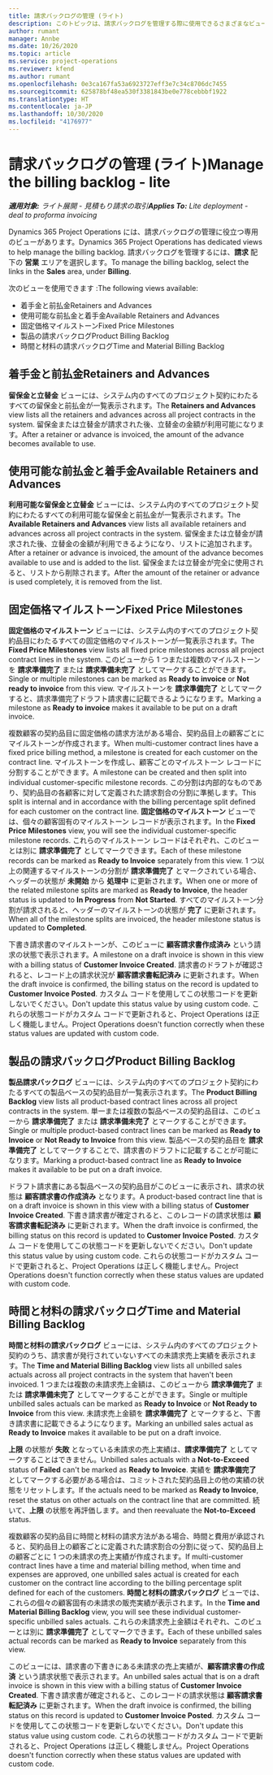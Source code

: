 ```yaml
---
title: 請求バックログの管理 (ライト)
description: このトピックは、請求バックログを管理する際に使用できるさまざまなビューに関する情報を提供します。
author: rumant
manager: Annbe
ms.date: 10/26/2020
ms.topic: article
ms.service: project-operations
ms.reviewer: kfend
ms.author: rumant
ms.openlocfilehash: 0e3ca167fa53a6923727eff3e7c34c8706dc7455
ms.sourcegitcommit: 625878bf48ea530f3381843be0e778cebbbf1922
ms.translationtype: HT
ms.contentlocale: ja-JP
ms.lasthandoff: 10/30/2020
ms.locfileid: "4176977"
---
```

# <a name="manage-the-billing-backlog---lite"></a><span data-ttu-id="24bc7-103">請求バックログの管理 (ライト)</span><span class="sxs-lookup"><span data-stu-id="24bc7-103">Manage the billing backlog - lite</span></span>

<span data-ttu-id="24bc7-104">_**適用対象:** ライト展開 - 見積もり請求の取引_</span><span class="sxs-lookup"><span data-stu-id="24bc7-104">_**Applies To:** Lite deployment - deal to proforma invoicing_</span></span>

<span data-ttu-id="24bc7-105">Dynamics 365 Project Operations には、請求バックログの管理に役立つ専用のビューがあります。</span><span class="sxs-lookup"><span data-stu-id="24bc7-105">Dynamics 365 Project Operations has dedicated views to help manage the billing backlog.</span></span> <span data-ttu-id="24bc7-106">請求バックログを管理するには、**請求** 配下の **営業** エリアを選択します。</span><span class="sxs-lookup"><span data-stu-id="24bc7-106">To manage the billing backlog, select the links in the **Sales** area, under **Billing**.</span></span> 

<span data-ttu-id="24bc7-107">次のビューを使用できます :</span><span class="sxs-lookup"><span data-stu-id="24bc7-107">The following views available:</span></span>

- <span data-ttu-id="24bc7-108">着手金と前払金</span><span class="sxs-lookup"><span data-stu-id="24bc7-108">Retainers and Advances</span></span>
- <span data-ttu-id="24bc7-109">使用可能な前払金と着手金</span><span class="sxs-lookup"><span data-stu-id="24bc7-109">Available Retainers and Advances</span></span>
- <span data-ttu-id="24bc7-110">固定価格マイルストーン</span><span class="sxs-lookup"><span data-stu-id="24bc7-110">Fixed Price Milestones</span></span>
- <span data-ttu-id="24bc7-111">製品の請求バックログ</span><span class="sxs-lookup"><span data-stu-id="24bc7-111">Product Billing Backlog</span></span>
- <span data-ttu-id="24bc7-112">時間と材料の請求バックログ</span><span class="sxs-lookup"><span data-stu-id="24bc7-112">Time and Material Billing Backlog</span></span>

## <a name="retainers-and-advances"></a><span data-ttu-id="24bc7-113">着手金と前払金</span><span class="sxs-lookup"><span data-stu-id="24bc7-113">Retainers and Advances</span></span>

<span data-ttu-id="24bc7-114">**留保金と立替金** ビューには、システム内のすべてのプロジェクト契約にわたるすべての留保金と前払金が一覧表示されます。</span><span class="sxs-lookup"><span data-stu-id="24bc7-114">The **Retainers and Advances** view lists all the retainers and advances across all project contracts in the system.</span></span> <span data-ttu-id="24bc7-115">留保金または立替金が請求された後、立替金の金額が利用可能になります。</span><span class="sxs-lookup"><span data-stu-id="24bc7-115">After a retainer or advance is invoiced, the amount of the advance becomes available to use.</span></span>

## <a name="available-retainers-and-advances"></a><span data-ttu-id="24bc7-116">使用可能な前払金と着手金</span><span class="sxs-lookup"><span data-stu-id="24bc7-116">Available Retainers and Advances</span></span>

<span data-ttu-id="24bc7-117">**利用可能な留保金と立替金** ビューには、システム内のすべてのプロジェクト契約にわたるすべての利用可能な留保金と前払金が一覧表示されます。</span><span class="sxs-lookup"><span data-stu-id="24bc7-117">The **Available Retainers and Advances** view lists all available retainers and advances across all project contracts in the system.</span></span> <span data-ttu-id="24bc7-118">留保金または立替金が請求された後、立替金の金額が利用できるようになり、リストに追加されます。</span><span class="sxs-lookup"><span data-stu-id="24bc7-118">After a retainer or advance is invoiced, the amount of the advance becomes available to use and is added to the list.</span></span> <span data-ttu-id="24bc7-119">留保金または立替金が完全に使用されると、リストから削除されます。</span><span class="sxs-lookup"><span data-stu-id="24bc7-119">After the amount of the retainer or advance is used completely, it is removed from the list.</span></span>

## <a name="fixed-price-milestones"></a><span data-ttu-id="24bc7-120">固定価格マイルストーン</span><span class="sxs-lookup"><span data-stu-id="24bc7-120">Fixed Price Milestones</span></span>

<span data-ttu-id="24bc7-121">**固定価格のマイルストーン** ビューには、システム内のすべてのプロジェクト契約品目にわたるすべての固定価格のマイルストーンが一覧表示されます。</span><span class="sxs-lookup"><span data-stu-id="24bc7-121">The **Fixed Price Milestones** view lists all fixed price milestones across all project contract lines in the system.</span></span> <span data-ttu-id="24bc7-122">このビューから 1 つまたは複数のマイルストーンを **請求準備完了** または **請求準備未完了** としてマークすることができます。</span><span class="sxs-lookup"><span data-stu-id="24bc7-122">Single or multiple milestones can be marked as **Ready to invoice** or **Not ready to invoice** from this view.</span></span> <span data-ttu-id="24bc7-123">マイルストーンを **請求準備完了** としてマークすると、請求準備完了ドラフト請求書に記載できるようになります。</span><span class="sxs-lookup"><span data-stu-id="24bc7-123">Marking a milestone as **Ready to invoice** makes it available to be put on a draft invoice.</span></span>

<span data-ttu-id="24bc7-124">複数顧客の契約品目に固定価格の請求方法がある場合、契約品目上の顧客ごとにマイルストーンが作成されます。</span><span class="sxs-lookup"><span data-stu-id="24bc7-124">When multi-customer contract lines have a fixed price billing method, a milestone is created for each customer on the contract line.</span></span> <span data-ttu-id="24bc7-125">マイルストーンを作成し、顧客ごとのマイルストーン レコードに分割することができます。</span><span class="sxs-lookup"><span data-stu-id="24bc7-125">A milestone can be created and then split into individual customer-specific milestone records.</span></span> <span data-ttu-id="24bc7-126">この分割は内部的なものであり、契約品目の各顧客に対して定義された請求割合の分割に準拠します。</span><span class="sxs-lookup"><span data-stu-id="24bc7-126">This split is internal and in accordance with the billing percentage split defined for each customer on the contract line.</span></span> <span data-ttu-id="24bc7-127">**固定価格のマイルストーン** ビューでは、個々の顧客固有のマイルストーン レコードが表示されます。</span><span class="sxs-lookup"><span data-stu-id="24bc7-127">In the **Fixed Price Milestones** view, you will see the individual customer-specific milestone records.</span></span> <span data-ttu-id="24bc7-128">これらのマイルストーン レコードはそれぞれ、このビューとは別に **請求準備完了** としてマークできます。</span><span class="sxs-lookup"><span data-stu-id="24bc7-128">Each of these milestone records can be marked as **Ready to Invoice** separately from this view.</span></span> <span data-ttu-id="24bc7-129">1 つ以上の関連するマイルストーンの分割が **請求準備完了** とマークされている場合、ヘッダーの状態が **未開始** から **処理中** に更新されます。</span><span class="sxs-lookup"><span data-stu-id="24bc7-129">When one or more of the related milestone splits are marked as **Ready to Invoice**, the header status is updated to **In Progress** from **Not Started**.</span></span> <span data-ttu-id="24bc7-130">すべてのマイルストーン分割が請求されると、ヘッダーのマイルストーンの状態が **完了** に更新されます。</span><span class="sxs-lookup"><span data-stu-id="24bc7-130">When all of the milestone splits are invoiced, the header milestone status is updated to **Completed**.</span></span>

<span data-ttu-id="24bc7-131">下書き請求書のマイルストーンが、このビューに **顧客請求書作成済み** という請求の状態で表示されます。</span><span class="sxs-lookup"><span data-stu-id="24bc7-131">A milestone on a draft invoice is shown in this view with a billing status of **Customer Invoice Created**.</span></span> <span data-ttu-id="24bc7-132">請求書のドラフトが確認されると、レコード上の請求状況が **顧客請求書転記済み** に更新されます。</span><span class="sxs-lookup"><span data-stu-id="24bc7-132">When the draft invoice is confirmed, the billing status on the record is updated to **Customer Invoice Posted**.</span></span> <span data-ttu-id="24bc7-133">カスタム コードを使用してこの状態コードを更新しないでください。</span><span class="sxs-lookup"><span data-stu-id="24bc7-133">Don't update this status value by using custom code.</span></span> <span data-ttu-id="24bc7-134">これらの状態コードがカスタム コードで更新されると、Project Operations は正しく機能しません。</span><span class="sxs-lookup"><span data-stu-id="24bc7-134">Project Operations doesn't function correctly when these status values are updated with custom code.</span></span>

## <a name="product-billing-backlog"></a><span data-ttu-id="24bc7-135">製品の請求バックログ</span><span class="sxs-lookup"><span data-stu-id="24bc7-135">Product Billing Backlog</span></span>

<span data-ttu-id="24bc7-136">**製品請求バックログ** ビューには、システム内のすべてのプロジェクト契約にわたるすべての製品ベースの契約品目が一覧表示されます。</span><span class="sxs-lookup"><span data-stu-id="24bc7-136">The **Product Billing Backlog** view lists all product-based contract lines across all project contracts in the system.</span></span> <span data-ttu-id="24bc7-137">単一または複数の製品ベースの契約品目は、このビューから **請求準備完了** または **請求準備未完了** とマークすることができます。</span><span class="sxs-lookup"><span data-stu-id="24bc7-137">Single or multiple product-based contract lines can be marked as **Ready to Invoice** or **Not Ready to Invoice** from this view.</span></span> <span data-ttu-id="24bc7-138">製品ベースの契約品目を **請求準備完了** としてマークすることで、請求書のドラフトに記載することが可能になります。</span><span class="sxs-lookup"><span data-stu-id="24bc7-138">Marking a product-based contract line as **Ready to Invoice** makes it available to be put on a draft invoice.</span></span>

<span data-ttu-id="24bc7-139">ドラフト請求書にある製品ベースの契約品目がこのビューに表示され、請求の状態は **顧客請求書の作成済み** となります。</span><span class="sxs-lookup"><span data-stu-id="24bc7-139">A product-based contract line that is on a draft invoice is shown in this view with a billing status of **Customer Invoice Created**.</span></span> <span data-ttu-id="24bc7-140">下書き請求書が確定されると、このレコードの請求状態は **顧客請求書転記済み** に更新されます。</span><span class="sxs-lookup"><span data-stu-id="24bc7-140">When the draft invoice is confirmed, the billing status on this record is updated to **Customer Invoice Posted**.</span></span> <span data-ttu-id="24bc7-141">カスタム コードを使用してこの状態コードを更新しないでください。</span><span class="sxs-lookup"><span data-stu-id="24bc7-141">Don't update this status value by using custom code.</span></span> <span data-ttu-id="24bc7-142">これらの状態コードがカスタム コードで更新されると、Project Operations は正しく機能しません。</span><span class="sxs-lookup"><span data-stu-id="24bc7-142">Project Operations doesn't function correctly when these status values are updated with custom code.</span></span>

## <a name="time-and-material-billing-backlog"></a><span data-ttu-id="24bc7-143">時間と材料の請求バックログ</span><span class="sxs-lookup"><span data-stu-id="24bc7-143">Time and Material Billing Backlog</span></span>

<span data-ttu-id="24bc7-144">**時間と材料の請求バックログ** ビューには、システム内のすべてのプロジェクト契約のうち、請求書が発行されていないすべての未請求売上実績を表示されます。</span><span class="sxs-lookup"><span data-stu-id="24bc7-144">The **Time and Material Billing Backlog** view lists all unbilled sales actuals across all project contracts in the system that haven't been invoiced.</span></span> <span data-ttu-id="24bc7-145">1 つまたは複数の未請求売上金額は、このビューから **請求準備完了** または **請求準備未完了** としてマークすることができます。</span><span class="sxs-lookup"><span data-stu-id="24bc7-145">Single or multiple unbilled sales actuals can be marked as **Ready to Invoice** or **Not Ready to Invoice** from this view.</span></span> <span data-ttu-id="24bc7-146">未請求売上金額を **請求準備完了** とマークすると、下書き請求書に記載できるようになります。</span><span class="sxs-lookup"><span data-stu-id="24bc7-146">Marking an unbilled sales actual as **Ready to Invoice** makes it available to be put on a draft invoice.</span></span>

<span data-ttu-id="24bc7-147">**上限** の状態が **失敗** となっている未請求の売上実績は、**請求準備完了** としてマークすることはできません。</span><span class="sxs-lookup"><span data-stu-id="24bc7-147">Unbilled sales actuals with a **Not-to-Exceed** status of **Failed** can't be marked as **Ready to Invoice**.</span></span> <span data-ttu-id="24bc7-148">実績を **請求準備完了** としてマークする必要がある場合は、コミットされた契約品目上の他の実績の状態をリセットします。</span><span class="sxs-lookup"><span data-stu-id="24bc7-148">If the actuals need to be marked as **Ready to Invoice**, reset the status on other actuals on the contract line that are committed.</span></span> <span data-ttu-id="24bc7-149">続いて、**上限** の状態を再評価します。</span><span class="sxs-lookup"><span data-stu-id="24bc7-149">and then reevaluate the **Not-to-Exceed** status.</span></span>

<span data-ttu-id="24bc7-150">複数顧客の契約品目に時間と材料の請求方法がある場合、時間と費用が承認されると、契約品目上の顧客ごとに定義された請求割合の分割に従って、契約品目上の顧客ごとに 1 つの未請求の売上実績が作成されます。</span><span class="sxs-lookup"><span data-stu-id="24bc7-150">If multi-customer contract lines have a time and material billing method, when time and expenses are approved, one unbilled sales actual is created for each customer on the contract line according to the billing percentage split defined for each of the customers.</span></span> <span data-ttu-id="24bc7-151">**時間と材料の請求バックログ** ビューでは、これらの個々の顧客固有の未請求の販売実績が表示されます。</span><span class="sxs-lookup"><span data-stu-id="24bc7-151">In the **Time and Material Billing Backlog** view, you will see these individual customer-specific unbilled sales actuals.</span></span> <span data-ttu-id="24bc7-152">これらの未請求売上金額はそれぞれ、このビューとは別に **請求準備完了** としてマークできます。</span><span class="sxs-lookup"><span data-stu-id="24bc7-152">Each of these unbilled sales actual records can be marked as **Ready to Invoice** separately from this view.</span></span>

<span data-ttu-id="24bc7-153">このビューには、請求書の下書きにある未請求の売上実績が、**顧客請求書の作成済** という請求状態で表示されます。</span><span class="sxs-lookup"><span data-stu-id="24bc7-153">An unbilled sales actual that is on a draft invoice is shown in this view with a billing status of **Customer Invoice Created**.</span></span> <span data-ttu-id="24bc7-154">下書き請求書が確定されると、このレコードの請求状態は **顧客請求書転記済み** に更新されます。</span><span class="sxs-lookup"><span data-stu-id="24bc7-154">When the draft invoice is confirmed, the billing status on this record is updated to **Customer Invoice Posted**.</span></span> <span data-ttu-id="24bc7-155">カスタム コードを使用してこの状態コードを更新しないでください。</span><span class="sxs-lookup"><span data-stu-id="24bc7-155">Don't update this status value using custom code.</span></span> <span data-ttu-id="24bc7-156">これらの状態コードがカスタム コードで更新されると、Project Operations は正しく機能しません。</span><span class="sxs-lookup"><span data-stu-id="24bc7-156">Project Operations doesn't function correctly when these status values are updated with custom code.</span></span>
